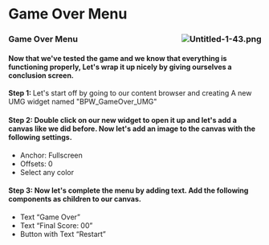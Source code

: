 # Game Over Menu

<h3><strong><img style="float: right;" src="https://vertexschool.instructure.com/courses/289/files/18503/preview?verifier=kwyLRqgPPQHU2e7hcUKIq62bHgWTvKzHrf79kRTl" alt="Untitled-1-43.png" data-api-endpoint="https://vertexschool.instructure.com/api/v1/courses/289/files/18503" data-api-returntype="File">Game Over Menu</strong></h3>
<h4>Now that we've tested the game and we know that everything is functioning properly, Let's wrap it up nicely by giving ourselves a conclusion screen.</h4>
<p><strong>Step 1: </strong>Let's start off by going to our content browser and creating A new UMG widget named "BPW_GameOver_UMG"</p>
<h4><strong>Step 2:</strong> Double click on our new widget to open it up and let's add a canvas like we did before. Now let's add an image to the canvas with the following settings.</h4>
<ul>
<li>Anchor: Fullscreen</li>
<li>Offsets: 0</li>
<li>Select any color</li>
</ul>
<h4><strong>Step 3:</strong> Now let's complete the menu by adding text. Add the following components as children to our canvas.</h4>
<ul>
<li>Text “Game Over”</li>
<li>Text “Final Score: 00”</li>
<li>Button with Text “Restart”</li>
</ul>